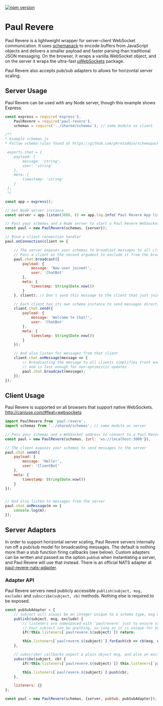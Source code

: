[![npm version](https://badge.fury.io/js/paul-revere.svg)](https://badge.fury.io/js/paul-revere)

# Paul Revere

Paul Revere is a lightweight wrapper for server-client WebSocket communication. It uses [schemapack](https://github.com/phretaddin/schemapack) to encode buffers from JavaScript objects and delivers a smaller payload and faster parsing than traditional JSON messaging. On the browser, it wraps a vanilla WebSocket object, and on the server it wraps the ultra-fast [µWebSockets](https://github.com/uWebSockets/uWebSockets) package.

Paul Revere also accepts pub/sub adapters to allows for horizontal server scaling.

## Server Usage

Paul Revere can be used with any Node server, though this example shows Express.

```JavaScript
const express = require('express'),
	PaulRevere = require('paul-revere'),
	schemas = require('../shared/schemas'); // same module as client

/**
* Example schemas.js
* Follow schema rules found at https://github.com/phretaddin/schemapack

 exports.chat = {
 	payload: {
 		message: 'string',
 		user: 'string'
 	},
 	meta: {
 		timestamp: 'string'
 	}
 };
 */

const app = express();

// Get Node server instance
const server = app.listen(3000, () => app.log.info('Paul Revere App listening on port 3000'));

// Pass your schemas and a Node server to start a Paul Revere WebSocket server
const paul = new PaulRevere(schemas, {server});

// Bind a client connection handler
paul.onConnection(client => {

	// The server exposes your schemas to broadcast messages to all clients
	// Pass a client as the second argument to exclude it from the broadcast
	paul.chat.broadcast({
		payload: {
			message: 'New user joined!',
			user: 'ChatBot'
		},
		meta: {
			timestamp: String(Date.now())
		}
	}, client); // Don't send this message to the client that just joined

	// Each client has its own schema instance to send messages directly to that client...
	client.chat.send({
		payload: {
			message: 'Welcome to Chat!',
			user: 'ChatBot'
		},
		meta: {
			timestamp: String(Date.now())
		}
	});

	// And also listen for messages from that client
	client.chat.onMessage(message => {
		// Broadcasting the message to all clients simplifies front end rendering and listeners
		// and is fast enough for non-optimistic updates
		paul.chat.broadcast(message);
	});
});
```


## Client Usage

Paul Revere is supported on all browsers that support native WebSockets. http://caniuse.com/#feat=websockets

```JavaScript
import PaulRevere from 'paul-revere';
import schemas from '../shared/schemas'; // same module as server

// Pass your schemas and a WebSocket address to connect to a Paul Revere server
const paul = new PaulRevere(schemas, {url: 'ws://localhost:3000'}),

// The client exposes your schemas to send messages to the server
paul.chat.send({
	payload: {
		message: 'Hello!',
		user: 'ClientBot'
	},
	meta: {
		timestamp: String(Date.now())
	}
});


// And also listen to messages from the server
paul.chat.onMessage(m => {
	console.log(m);
});
```

## Server Adapters

In order to support horizontal server scaling, Paul Revere servers internally run off a pub/sub model for broadcasting messages. The default is nothing more than a stub function firing callbacks (see below). Custom adapters can be written and passed as the option `pubSub` when instantiating a server, and Paul Revere will use that instead. There is an official NATS adapter at [paul-revere-nats-adapter](https://github.com/the-control-group/paul-revere-nats-adapter).

### Adapter API

Paul Revere servers need publicly accessible `publish(subject, msg, exclude)` and `subscribe(subject, cb)` methods. Nothing else is required to be exposed.

```JavaScript
const pubSubAdapter = {
	// subject will always be an integer unique to a schema type, msg will always be a plain object, and exclude may be undefined or a string id
	publish(subject, msg, exclude) {
		// listeners are namespaced with 'paulrevere' just to ensure string keys
		// Your subject can be anything, so long as it is unique for every schema
		if(!this.listeners[`paulrevere.${subject}`]) return;

		this.listeners[`paulrevere.${subject}`].forEach(cb => cb(msg, exclude));
	},

	// subscriber callbacks expect a plain object msg, and also an exclude string id if passed in the schema.broadcast() method
	subscribe(subject, cb) {
		if(!this.listeners[`paulrevere.${subject}`]) this.listeners[`paulrevere.${subject}`] = [];

		this.listeners[`paulrevere.${subject}`].push(cb);
	},

	listeners: {}
};

const paul = new PaulRevere(schemas, {server, pubSub: pubSubAdapter});
```
